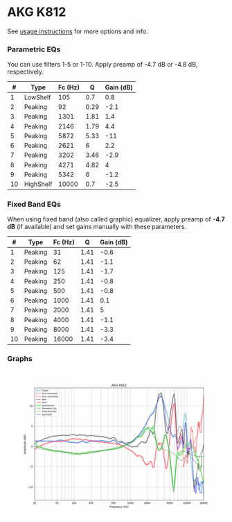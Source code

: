 # AKG K812
See [usage instructions](https://github.com/jaakkopasanen/AutoEq#usage) for more options and info.

### Parametric EQs
You can use filters 1-5 or 1-10. Apply preamp of -4.7 dB or -4.8 dB, respectively.

|   # | Type      |   Fc (Hz) |    Q |   Gain (dB) |
|-----|-----------|-----------|------|-------------|
|   1 | LowShelf  |       105 | 0.7  |         0.8 |
|   2 | Peaking   |        92 | 0.29 |        -2.1 |
|   3 | Peaking   |      1301 | 1.81 |         1.4 |
|   4 | Peaking   |      2146 | 1.79 |         4.4 |
|   5 | Peaking   |      5872 | 5.33 |       -11   |
|   6 | Peaking   |      2621 | 6    |         2.2 |
|   7 | Peaking   |      3202 | 3.46 |        -2.9 |
|   8 | Peaking   |      4271 | 4.82 |         4   |
|   9 | Peaking   |      5342 | 6    |        -1.2 |
|  10 | HighShelf |     10000 | 0.7  |        -2.5 |

### Fixed Band EQs
When using fixed band (also called graphic) equalizer, apply preamp of **-4.7 dB** (if available) and set gains manually with these parameters.

|   # | Type    |   Fc (Hz) |    Q |   Gain (dB) |
|-----|---------|-----------|------|-------------|
|   1 | Peaking |        31 | 1.41 |        -0.6 |
|   2 | Peaking |        62 | 1.41 |        -1.1 |
|   3 | Peaking |       125 | 1.41 |        -1.7 |
|   4 | Peaking |       250 | 1.41 |        -0.8 |
|   5 | Peaking |       500 | 1.41 |        -0.8 |
|   6 | Peaking |      1000 | 1.41 |         0.1 |
|   7 | Peaking |      2000 | 1.41 |         5   |
|   8 | Peaking |      4000 | 1.41 |        -1.1 |
|   9 | Peaking |      8000 | 1.41 |        -3.3 |
|  10 | Peaking |     16000 | 1.41 |        -3.4 |

### Graphs
![](./AKG%20K812.png)
